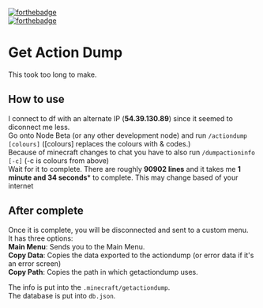 [![forthebadge](https://forthebadge.com/images/badges/contains-tasty-spaghetti-code.svg)](https://forthebadge.com)  
[![forthebadge](https://forthebadge.com/images/badges/works-on-my-machine.svg)](https://forthebadge.com)

# Get Action Dump
This took too long to make.

## How to use

I connect to df with an alternate IP (**54.39.130.89**) since it seemed to diconnect me less.  
Go onto Node Beta (or any other development node) and run `/actiondump [colours]` ([colours] replaces the colours with & codes.)  
Because of minecraft changes to chat you have to also run `/dumpactioninfo [-c]`  (-c is colours from above)  
Wait for it to complete. There are roughly **90902 lines** and it takes me **1 minute and 34 seconds*** to complete. This may change based of your internet  

## After complete

Once it is complete, you will be disconnected and sent to a custom menu.  
It has three options:  
**Main Menu**: Sends you to the Main Menu.  
**Copy Data**: Copies the data exported to the actiondump (or error data if it's an error screen)  
**Copy Path**: Copies the path in which getactiondump uses.  

The info is put into the `.minecraft/getactiondump`.  
The database is put into `db.json`.


